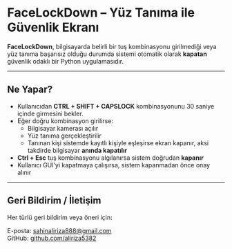# FaceLockDown – Yüz Tanıma ile Güvenlik Ekranı

**FaceLockDown**, bilgisayarda belirli bir tuş kombinasyonu girilmediği veya yüz tanıma başarısız olduğu durumda sistemi otomatik olarak **kapatan** güvenlik odaklı bir Python uygulamasıdır.

---

## Ne Yapar?

- Kullanıcıdan **CTRL + SHIFT + CAPSLOCK** kombinasyonunu 30 saniye içinde girmesini bekler.
- Eğer doğru kombinasyon girilirse:
  - Bilgisayar kamerası açılır
  - Yüz tanıma gerçekleştirilir
  - Tanınan kişi sistemde kayıtlı kişiyle eşleşirse ekran kapanır, aksi takdirde bilgisayar **anında kapatılır**
- **Ctrl + Esc** tuş kombinasyonu algılanırsa sistem doğrudan **kapanır**
- Kullanıcı GUI’yi kapatmaya çalışırsa, sistem kapanmadan önce onay alınır

---

## Geri Bildirim / İletişim

Her türlü geri bildirim veya öneri için:

E-posta: [sahinaliriza888@gmail.com](mailto:sahinaliriza888@gmail.com)  
GitHub: [github.com/aliriza5382](https://github.com/aliriza5382)
